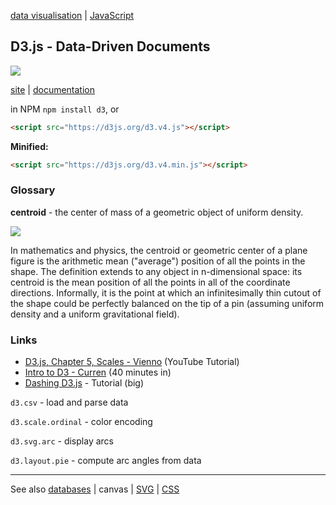 [data visualisation](dataVisualisation.md) | [JavaScript](index.md)

## D3.js - Data-Driven Documents

<a href="https://d3js.org"><img src="https://d3js.org/logo.svg" ></a>

[site](https://d3js.org/) | [documentation](https://github.com/d3/d3)




in NPM `npm install d3`, or

```HTML
<script src="https://d3js.org/d3.v4.js"></script>
```

**Minified:**

```HTML
<script src="https://d3js.org/d3.v4.min.js"></script>
```
### Glossary

**centroid** - the center of mass of a geometric object of uniform density.

<img src='https://upload.wikimedia.org/wikipedia/commons/5/5e/Triangle.Centroid.svg'/>

In mathematics and physics, the centroid or geometric center of a plane figure is the arithmetic mean ("average") position of all the points in the shape. The definition extends to any object in n-dimensional space: its centroid is the mean position of all the points in all of the coordinate directions. Informally, it is the point at which an infinitesimally thin cutout of the shape could be perfectly balanced on the tip of a pin (assuming uniform density and a uniform gravitational field).

### Links

- [D3.js, Chapter 5, Scales - Vienno](bit.ly/1QIhgnA) (YouTube Tutorial)
- [Intro to D3 - Curren](http://bit.ly/1UM935i) (40 minutes in)
- [Dashing D3.js](https://www.dashingd3js.com) - Tutorial (big)

`d3.csv` - load and parse data

`d3.scale.ordinal` - color encoding

`d3.svg.arc` - display arcs

`d3.layout.pie` - compute arc angles from data

----

See also [databases](../databases.md) | canvas | [SVG](../HTML/SVG.md) | [CSS](../CSS/CSS.md)
